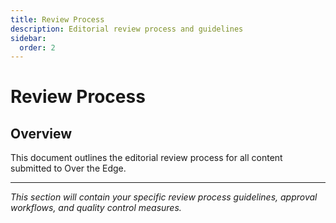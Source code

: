 ```yaml
---
title: Review Process
description: Editorial review process and guidelines
sidebar:
  order: 2
---
```


# Review Process

## Overview

This document outlines the editorial review process for all content submitted to Over the Edge.

---

*This section will contain your specific review process guidelines, approval workflows, and quality control measures.*
